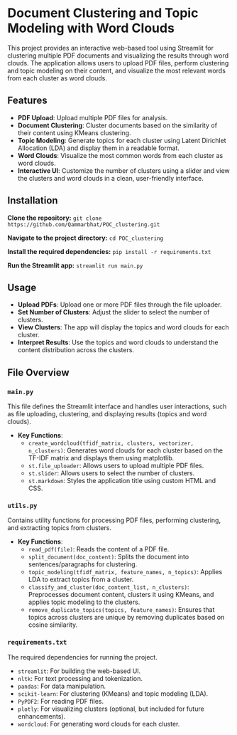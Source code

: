 # Document Clustering and Topic Modeling with Word Clouds

This project provides an interactive web-based tool using Streamlit for clustering multiple PDF documents and visualizing the results through word clouds. The application allows users to upload PDF files, perform clustering and topic modeling on their content, and visualize the most relevant words from each cluster as word clouds.

## Features

- **PDF Upload**: Upload multiple PDF files for analysis.
- **Document Clustering**: Cluster documents based on the similarity of their content using KMeans clustering.
- **Topic Modeling**: Generate topics for each cluster using Latent Dirichlet Allocation (LDA) and display them in a readable format.
- **Word Clouds**: Visualize the most common words from each cluster as word clouds.
- **Interactive UI**: Customize the number of clusters using a slider and view the clusters and word clouds in a clean, user-friendly interface.

## Installation

**Clone the repository:**
`git clone https://github.com/Qammarbhat/POC_clustering.git`

**Navigate to the project directory:**
`cd POC_clustering`

**Install the required dependencies:**
`pip install -r requirements.txt`

**Run the Streamlit app:**
`streamlit run main.py`

## Usage

- **Upload PDFs**: Upload one or more PDF files through the file uploader.
- **Set Number of Clusters**: Adjust the slider to select the number of clusters.
- **View Clusters**: The app will display the topics and word clouds for each cluster.
- **Interpret Results**: Use the topics and word clouds to understand the content distribution across the clusters.

## File Overview

### `main.py`

This file defines the Streamlit interface and handles user interactions, such as file uploading, clustering, and displaying results (topics and word clouds).

- **Key Functions**:
    - `create_wordcloud(tfidf_matrix, clusters, vectorizer, n_clusters)`: Generates word clouds for each cluster based on the TF-IDF matrix and displays them using matplotlib.
    - `st.file_uploader`: Allows users to upload multiple PDF files.
    - `st.slider`: Allows users to select the number of clusters.
    - `st.markdown`: Styles the application title using custom HTML and CSS.

### `utils.py`

Contains utility functions for processing PDF files, performing clustering, and extracting topics from clusters.

- **Key Functions**:
    - `read_pdf(file)`: Reads the content of a PDF file.
    - `split_document(doc_content)`: Splits the document into sentences/paragraphs for clustering.
    - `topic_modeling(tfidf_matrix, feature_names, n_topics)`: Applies LDA to extract topics from a cluster.
    - `classify_and_cluster(doc_content_list, n_clusters)`: Preprocesses document content, clusters it using KMeans, and applies topic modeling to the clusters.
    - `remove_duplicate_topics(topics, feature_names)`: Ensures that topics across clusters are unique by removing duplicates based on cosine similarity.

### `requirements.txt`

The required dependencies for running the project.

- `streamlit`: For building the web-based UI.
- `nltk`: For text processing and tokenization.
- `pandas`: For data manipulation.
- `scikit-learn`: For clustering (KMeans) and topic modeling (LDA).
- `PyPDF2`: For reading PDF files.
- `plotly`: For visualizing clusters (optional, but included for future enhancements).
- `wordcloud`: For generating word clouds for each cluster.
